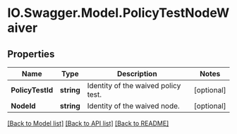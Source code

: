 # IO.Swagger.Model.PolicyTestNodeWaiver
## Properties

Name | Type | Description | Notes
------------ | ------------- | ------------- | -------------
**PolicyTestId** | **string** | Identity of the waived policy test. | [optional] 
**NodeId** | **string** | Identity of the waived node. | [optional] 

[[Back to Model list]](../README.md#documentation-for-models) [[Back to API list]](../README.md#documentation-for-api-endpoints) [[Back to README]](../README.md)

